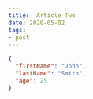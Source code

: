 ```yaml
---
title:  Article Two
date: 2020-05-02
tags: 
- post
---
```



```json
{
  "firstName": "John",
  "lastName": "Smith",
  "age": 25
}
``` 